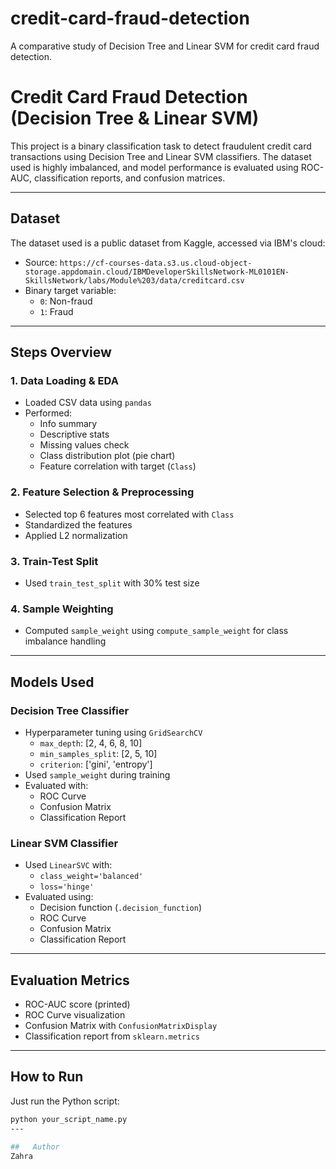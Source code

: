 # credit-card-fraud-detection
A comparative study of Decision Tree and Linear SVM for credit card fraud detection.
#   Credit Card Fraud Detection (Decision Tree & Linear SVM)

This project is a binary classification task to detect fraudulent credit card transactions using Decision Tree and Linear SVM classifiers. The dataset used is highly imbalanced, and model performance is evaluated using ROC-AUC, classification reports, and confusion matrices.

---

##   Dataset

The dataset used is a public dataset from Kaggle, accessed via IBM's cloud:

- Source: `https://cf-courses-data.s3.us.cloud-object-storage.appdomain.cloud/IBMDeveloperSkillsNetwork-ML0101EN-SkillsNetwork/labs/Module%203/data/creditcard.csv`
- Binary target variable:  
  - `0`: Non-fraud  
  - `1`: Fraud

---

##   Steps Overview

### 1. Data Loading & EDA
- Loaded CSV data using `pandas`
- Performed:
  - Info summary
  - Descriptive stats
  - Missing values check
  - Class distribution plot (pie chart)
  - Feature correlation with target (`Class`)

### 2. Feature Selection & Preprocessing
- Selected top 6 features most correlated with `Class`
- Standardized the features
- Applied L2 normalization

### 3. Train-Test Split
- Used `train_test_split` with 30% test size

### 4. Sample Weighting
- Computed `sample_weight` using `compute_sample_weight` for class imbalance handling

---

##   Models Used

###   Decision Tree Classifier
- Hyperparameter tuning using `GridSearchCV`
  - `max_depth`: [2, 4, 6, 8, 10]
  - `min_samples_split`: [2, 5, 10]
  - `criterion`: ['gini', 'entropy']
- Used `sample_weight` during training
- Evaluated with:
  - ROC Curve
  - Confusion Matrix
  - Classification Report

###   Linear SVM Classifier
- Used `LinearSVC` with:
  - `class_weight='balanced'`
  - `loss='hinge'`
- Evaluated using:
  - Decision function (`.decision_function`)
  - ROC Curve
  - Confusion Matrix
  - Classification Report

---

##   Evaluation Metrics

- ROC-AUC score (printed)
- ROC Curve visualization
- Confusion Matrix with `ConfusionMatrixDisplay`
- Classification report from `sklearn.metrics`

---

##   How to Run

Just run the Python script:

```bash
python your_script_name.py
---

##   Author
Zahra
